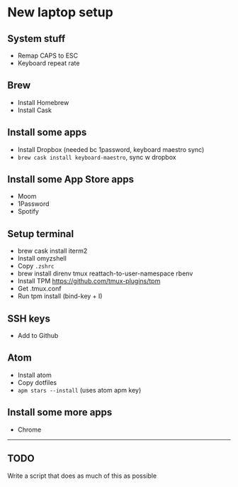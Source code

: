 # New laptop setup

## System stuff
- Remap CAPS to ESC
- Keyboard repeat rate

## Brew
- Install Homebrew
- Install Cask

## Install some apps
- Install Dropbox (needed bc 1password, keyboard maestro sync)
- `brew cask install keyboard-maestro`, sync w dropbox

## Install some App Store apps
- Moom
- 1Password 
- Spotify

## Setup terminal
- brew cask install iterm2
- Install omyzshell
- Copy `.zshrc`
- brew install direnv tmux reattach-to-user-namespace rbenv
- Install TPM https://github.com/tmux-plugins/tpm
- Get .tmux.conf
- Run tpm install (bind-key + I)

## SSH keys
- Add to Github

## Atom
- Install atom
- Copy dotfiles
- `apm stars --install` (uses atom apm key)

## Install some more apps
- Chrome

--- 

## TODO
Write a script that does as much of this as possible
